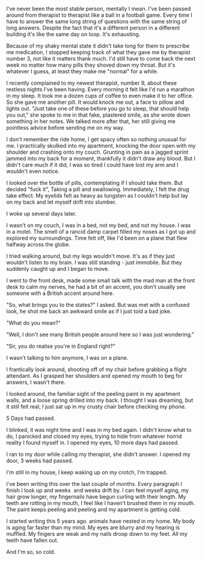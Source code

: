 I've never been the most stable person, mentally I mean. I've been passed around from therapist to therapist like a ball in a football game. Every time I have to answer the same long string of questions with the same string of long answers. Despite the fact that it's a different person in a different building it's like the same day on loop. It's exhausting.

Because of my shaky mental state it didn't take long for them to prescribe me medication, I stopped keeping track of what they gave me by therapist number 3, not like it matters thank much. I'd still have to come back the next week no matter how many pills they shoved down my throat. But it's whatever I guess, at least they make me "normal" for a while.

I recently complained to my newest therapist, number 9, about these restless nights I've been having. Every morning it felt like I'd run a marathon in my sleep. It took me a dozen cups of coffee to even make it to her office. So she gave me another pill. It would knock me out, a face to pillow and lights out. "Just take one of these before you go to sleep, that should help you out," she spoke to me in that fake, plastered smile, as she wrote down something in her notes. We talked more after that, her still giving me pointless advice before sending me on my way.

I don't remember the ride home, I get spacy often so nothing unusual for me. I practically skulked into my apartment, knocking the door open with my shoulder and crashing onto my couch. Grunting in pain as a jagged sprint jammed into my back for a moment, thankfully it didn't draw any blood. But I didn't care much if it did, I was so tired I could have lost my arm and I wouldn't even notice.

I looked over the bottle of pills, contemplating if I should take them. But decided "fuck it", Taking a pill and swallowing. Immediately, I felt the drug take effect. My eyelids felt as heavy as tungsten as I couldn't help but lay on my back and let myself drift into slumber.

I woke up several days later.

I wasn't on my couch, I was in a bed, not my bed, and not my house. I was in a motel. The smell of a rancid damp carpet filled my noses as I got up and explored my surroundings. Time felt off, like I'd been on a plane that flew halfway across the globe.

I tried walking around, but my legs wouldn't move. It's as if they just wouldn't listen to my brain. I was still standing - just immobile. But they suddenly caught up and I began to move.

I went to the front desk, made some small talk with the mad man at the front desk to calm my nerves, he had a bit of an accent, you don't usually see someone with a British accent around here.

"So, what brings you to the states?" I asked. But was met with a confused look, he shot me back an awkward smile as if I just told a bad joke.

"What do you mean?"

"Well, I don't see many British people around here so I was just wondering."

"Sir, you do realise you're in England right?"

I wasn't talking to him anymore, I was on a plane.

I frantically look around, shooting off of my chair before grabbing a flight attendant. As I grasped her shoulders and opened my mouth to beg for answers, I wasn't there.

I looked around, the familiar sight of the peeling paint in my apartment walls, and a loose spring drilled into my back. I thought I was dreaming, but it still felt real, I just sat up in my crusty chair before checking my phone.

5 Days had passed.

I blinked, it was night time and I was in my bed again. I didn't know what to do, I panicked and closed my eyes, trying to hide from whatever horrid reality I found myself in. I opened my eyes, 10 more days had passed.

I ran to my door while calling my therapist, she didn't answer. I opened my door, 3 weeks had passed.

I'm still in my house, I keep waking up on my crotch, I'm trapped.

I've been writing this over the last couple of months. Every paragraph I finish I look up and weeks  and weeks drift by. I can feel myself aging, my hair grow longer, my fingernails have begun curling with their length. My teeth are rotting in my mouth, I feel like I haven't brushed them in my mouth. The paint keeps peeling and peeling and my apartment is getting cold.

I started writing this 5 years ago. animals have nested in my home. My body is aging far faster than my mind. My eyes are blurry and my hearing is muffled. My fingers are weak and my nails droop down to my feet. All my teeth have fallen out.

And I'm so, so cold.